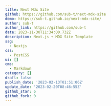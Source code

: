 ```yaml
---
title: Next Mdx Site
github: https://github.com/sub-t/next-mdx-site
demo: https://sub-t.github.io/next-mdx-site/
author: sub-t
author_link: https://github.com/sub-t
date: 2023-11-30T11:34:00.732Z
description: Next.js + MDX Site Template
ssg:
  - Nextjs
css:
  - PostCSS
ui: []
cms:
  - Markdown
category: []
draft: false
publish_date: '2023-02-13T01:51:06Z'
update_date: '2023-02-20T08:46:55Z'
github_star: 6
github_fork: 0
---
```

